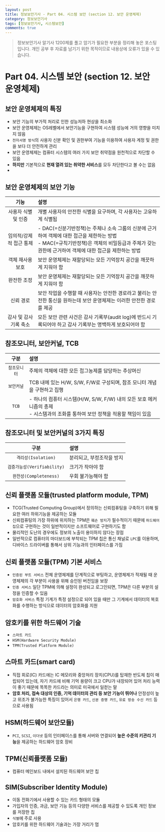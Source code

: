 ```yaml
---
layout: post
title: 정보보안기사 - Part 04. 시스템 보안 (section 12. 보안 운영체제)
category: 정보보안기사
tags: [정보보안기사, 시스템보안]
comments: true
---
```

> 정보보안기사 알기사 1200제를 풀고 암기가 필요한 부분을 정리해 놓은 포스팅입니다.
개인 공부 후 자료를 남기기 위한 목적이므로 내용상에 오류가 있을 수 있습니다.

# Part 04. 시스템 보안 (section 12. 보안 운영체제)
## 보안 운영체제의 특징
- 보안 기능의 부가적 처리로 인한 성능저하 현상을 최소화
- 보안 운영체제는 OS레벨에서 보안기능을 구현하여 시스템 성능에 거의 영향을 미치지 않음
- `전자서명 방식`의 사용자 신분 확인 및 권한부여 기능을 이용하여 사용자 계정 및 권한을 보다 더 안전하게 관리
- 보안 운영체제는 컴퓨터 시스템의 여러 가지 보안 취약점을 원천적으로 차단할 수 있음
- **하지만** 기본적으로 **현재 열려 있는 취약한 서비스**를 모두 차단한다고 볼 수는 없음
-
## 보안 운영체제의 보안 기능

| 기능 | 설명 |
|:-----:|:-----|
| 사용자 식별 및 인증 | 개별 사용자의 안전한 식별을 요구하며, 각 사용자는 고유하게 식별됨 |
| 임의적/강제적 접근 통제 | - DAC(=신분기반정책)는 주체나 소속 그룹의 신분에 근거하여 객체에 대한 접근을 제한하는 방법<br>- MAC(=규칙기반정책)은 객체의 비밀등급과 주체가 갖는 권한에 근거하여 객체에 대한 접근을 제한하는 방법 |
| 객체 재사용 보호 | 보안 운영체제는 재할당되는 모든 기억장치 공간을 깨끗하게 지워야 함 |
| 완전한 조정 | 보안 운영체제는 재할당되는 모든 기억장치 공간을 깨끗하게 지워야 함 |
| 신뢰 경로 | 보안 작업을 수행할 때 사용자는 안전한 경로라고 불리는 안전한 통신을 원하는데 보안 운영체제는 이러한 안전한 경로를 제공 |
| 감사 및 감사 기록 축소 | 모든 보안 관련 사건은 감사 기록부(audit log)에 반드시 기록되어야 하고 감사 기록부는 명백하게 보호되어야 함 |

## 참조모니터, 보안커널, TCB

| 구분 | 설명 |
|:-----:|:-----|
| `참조모니터` | 주체의 객체에 대한 모든 접그농제를 담당하는 추상머신 |
| `보안커널` | TCB 내에 있는 H/W, S/W, F/W로 구성되며, 참조 모니터 개념을 구현하고 집행 |
| `TCB` | - 하나의 컴퓨터 시스템(H/W, S/W, F/W) 내의 모든 보호 메커니즘의 총제<br>- 시스템과의 조화를 통하여 보안 정책을 적용할 책임이 있음 |

## 참조모니터 및 보안커널의 3가지 특징

| 구분 | 설명 |
|:-----:|:-----|
| `격리성(Isolation)` | 분리되고, 부정조작을 방지 |
| `검증가능성(Verifiability)` | 크기가 작아야 함 |
| `완전성(Completeness)` | 우회 불가능해야 함 |

## 신뢰 플랫폼 모듈(trusted platform module, TPM)
- TCG(Trusted Computing Group)에서 정의하는 신뢰컴퓨팅을 구축하기 위해 필요한 여러 하위기능을 제공하는 모듈
- 신뢰컴퓨팅의 가장 하위에 위치하는 TPM은 `훼손 방지`가 필수적이기 때문에 `하드웨어 칩`으로 구현하는 것이 일반적이지만 소프트웨어로 구현하기도 함
- 물리적인 도난의 경우에도 정보의 노출이 용이하지 않다는 장점
- 일반적으로 컴퓨터의 마더보드에 부착되는 TPM 칩은 통신 채널로 `LPC`를 이용하며, 디바이스 드라이버를 통해서 상위 기능과의 인터페이스를 가짐

## 신뢰 플랫폼 모듈(TPM) 기본 서비스
- `인증된 부트 서비스`
  전체 운영체제를 단계적으로 부팅하고, 운영체제가 적재될 때 운영체제의 각 부분이 사용을 위해 승인된 버전임을 보장
- `인증 서비스`
  일단 TPM에 의해 설정이 완성되고 로그인되면, TPM은 다른 부분의 설정을 인증할 수 있음
- `암호화 서비스`
  특정 기계가 특정 설정으로 되어 있을 때만 그 기계에서 데이터의 복호화를 수행하는 방식으로 데이터의 암호화를 지원

## 암호키를 위한 하드웨어 기술
- `스마트 카드`
- `HSM(Hardware Security Module)`
- `TPM(Trusted Platform Module)`

## 스마트 카드(smart card)
-  직접 회로(IC) 카드에는 IC 메모리와 중앙처리 장치(CPU)를 탑재한 반도체 칩이 매립되어 있는데, 자기 카드에 비해 기억 용량이 크고 CPU가 내장되어 있어 처리 능력이 좋기 때문에 똑똑한 카드라는 의미로 미국에서 일컫는 말
- **암호 처리, 접속 대상의 인증, 기억 데이터의 관리 등 보안 기능이 뛰어나** 안정성이 높고 위조가 불가능한 특징이 있어서 `은행 카드`, `신분 증명 카드`, `유료 방송 수신 카드` 등으로 사용됨

## HSM(하드웨어 보안모듈)
- `PCI`, `SCSI`, `이더넷` 등의 인터페이스를 통해 서버와 연결되어 **높은 수준의 키관리 기능**을 제공하는 하드웨어 암호 장비

## TPM(신뢰플랫폼 모듈)
- 컴퓨터 메인보드 내에서 설치된 하드웨어 보안 칩

## SIM(Subscriber Identity Module)
- 이동 전화기에서 사용할 수 있는 카드 형태의 모듈
- 가입자의 인증, 과금, 보안 기능 등의 다양한 서비스를 제공할 수 있도록 개인 정보를 저장한 칩
- `식별`에 주로 사용
- 암호키를 위한 하드웨어 기술과는 가장 거리가 멈
